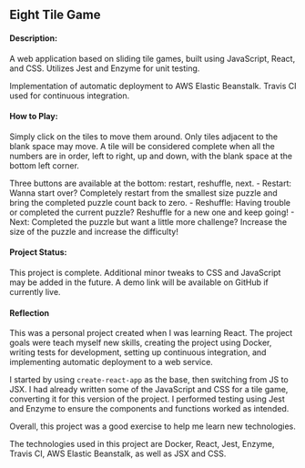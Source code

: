 ## Eight Tile Game

#### Description:

A web application based on sliding tile games, built using JavaScript, React, and CSS. Utilizes Jest and Enzyme for unit testing.

Implementation of automatic deployment to AWS Elastic Beanstalk. Travis CI used for continuous integration.

#### How to Play:

Simply click on the tiles to move them around. Only tiles adjacent to the blank space may move. A tile will be considered complete when all the numbers are in order, left to right, up and down, with the blank space at the bottom left corner.

Three buttons are available at the bottom: restart, reshuffle, next.
	- Restart: Wanna start over? Completely restart from the smallest size puzzle and bring the completed puzzle count back to zero.
	- Reshuffle: Having trouble or completed the current puzzle? Reshuffle for a new one and keep going!
	- Next: Completed the puzzle but want a little more challenge? Increase the size of the puzzle and increase the difficulty!

#### Project Status:

This project is complete. Additional minor tweaks to CSS and JavaScript may be added in the future. A demo link will be available on GitHub if currently live.

#### Reflection

This was a personal project created when I was learning React. The project goals were teach myself new skills, creating the project using Docker, writing tests for development, setting up continuous integration, and implementing automatic deployment to a web service.

I started by using `create-react-app` as the base, then switching from JS to JSX. I had already written some of the JavaScript and CSS for a tile game, converting it for this version of the project. I performed testing using Jest and Enzyme to ensure the components and functions worked as intended.

Overall, this project was a good exercise to help me learn new technologies.

The technologies used in this project are Docker, React, Jest, Enzyme, Travis CI, AWS Elastic Beanstalk, as well as JSX and CSS.
